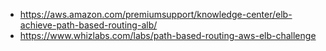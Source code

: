 

- https://aws.amazon.com/premiumsupport/knowledge-center/elb-achieve-path-based-routing-alb/
- https://www.whizlabs.com/labs/path-based-routing-aws-elb-challenge